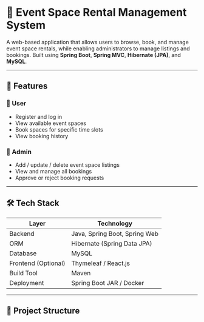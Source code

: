 # 🏢 Event Space Rental Management System

A web-based application that allows users to browse, book, and manage event space rentals, while enabling administrators to manage listings and bookings. Built using **Spring Boot**, **Spring MVC**, **Hibernate (JPA)**, and **MySQL**.

---

## 📌 Features

### 👤 User
- Register and log in
- View available event spaces
- Book spaces for specific time slots
- View booking history

### 👮 Admin
- Add / update / delete event space listings
- View and manage all bookings
- Approve or reject booking requests

---

## 🛠️ Tech Stack

| Layer         | Technology                    |
|---------------|-------------------------------|
| Backend       | Java, Spring Boot, Spring Web |
| ORM           | Hibernate (Spring Data JPA)   |
| Database      | MySQL                         |
| Frontend (Optional) | Thymeleaf / React.js     |
| Build Tool    | Maven                         |
| Deployment    | Spring Boot JAR / Docker      |

---

## 📁 Project Structure

